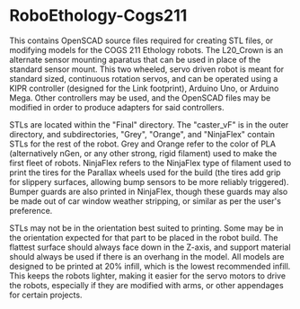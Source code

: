 # RoboEthology-Cogs211

This contains OpenSCAD source files required for creating STL files, or modifying models for the COGS 211 Ethology robots.  The L20_Crown is an alternate sensor mounting aparatus that can be used in place of the standard sensor mount.  This two wheeled, servo driven robot is meant for standard sized, continuous rotation servos, and can be operated using a KIPR controller (designed for the Link footprint), Arduino Uno, or Arduino Mega.  Other controllers may be used, and the OpenSCAD files may be modified in order to produce adapters for said controllers.

STLs are located within the "Final" directory.  The "caster_vF" is in the outer directory, and subdirectories, "Grey", "Orange", and "NinjaFlex" contain STLs for the rest of the robot.  Grey and Orange refer to the color of PLA (alternatively nGen, or any other strong, rigid filament) used to make the first fleet of robots.  NinjaFlex refers to the NinjaFlex type of filament used to print the tires for the Parallax wheels used for the build (the tires add grip for slippery surfaces, allowing bump sensors to be more reliably triggered).  Bumper guards are also printed in NinjaFlex, though these guards may also be made out of car window weather stripping, or similar as per the user's preference.

STLs may not be in the orientation best suited to printing.  Some may be in the orientation expected for that part to be placed in the robot build.  The flattest surface should always face down in the Z-axis, and support material should always be used if there is an overhang in the model.  All models are designed to be printed at 20% infill, which is the lowest recommended infill.  This keeps the robots lighter, making it easier for the servo motors to drive the robots, especially if they are modified with arms, or other appendages for certain projects.
